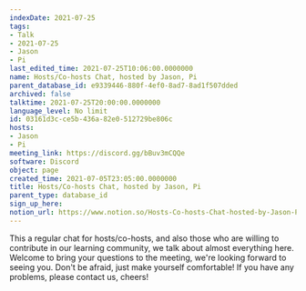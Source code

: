 ```yaml
---
indexDate: 2021-07-25
tags:
- Talk
- 2021-07-25
- Jason
- Pi
last_edited_time: 2021-07-25T10:06:00.0000000
name: Hosts/Co-hosts Chat, hosted by Jason, Pi
parent_database_id: e9339446-880f-4ef0-8ad7-8ad1f507dded
archived: false
talktime: 2021-07-25T20:00:00.0000000
language_level: No limit
id: 03161d3c-ce5b-436a-82e0-512729be806c
hosts:
- Jason
- Pi
meeting_link: https://discord.gg/bBuv3mCQQe
software: Discord
object: page
created_time: 2021-07-05T23:05:00.0000000
title: Hosts/Co-hosts Chat, hosted by Jason, Pi
parent_type: database_id
sign_up_here: 
notion_url: https://www.notion.so/Hosts-Co-hosts-Chat-hosted-by-Jason-Pi-03161d3cce5b436a82e0512729be806c
---
```







This a regular chat for hosts/co-hosts, and also those who are willing to contribute in our learning community, we talk about almost everything here. Welcome to bring your questions to the meeting, we're looking forward to seeing you. Don't be afraid, just make yourself comfortable!
If you have any problems, please contact us, cheers!




